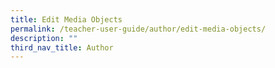 ```yaml
---
title: Edit Media Objects
permalink: /teacher-user-guide/author/edit-media-objects/
description: ""
third_nav_title: Author
---
```

